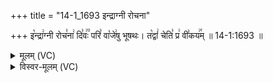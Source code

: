 +++
title = "14-1_1693 इन्द्राग्नी रोचना"

+++
इ꣡न्द्रा꣢ग्नी रोच꣣ना꣢ दि꣣वः꣢꣫ परि꣣ वा꣡जे꣢षु भूषथः। त꣡द्वां꣢ चेति꣣ प्र꣢ वी꣣कय꣢꣯म् ॥ 14-1:1693 ॥

<details><summary>मूलम् (VC)</summary>

इ꣡न्द्रा꣢ग्नी रोच꣣ना꣢ दि꣣वः꣢꣫ परि꣣ वा꣡जे꣢षु भूषथः । त꣡द्वां꣢ चेति꣣ प्र꣢ वी꣣꣬र्य꣢꣯म् ॥१६९३॥
</details>

<details><summary>विस्वर-मूलम् (VC)</summary>

इन्द्राग्नी रोचना दिवः परि वाजेषु भूषथः । तद्वां चेति प्र वीर्यम् ॥१६९३॥
</details>